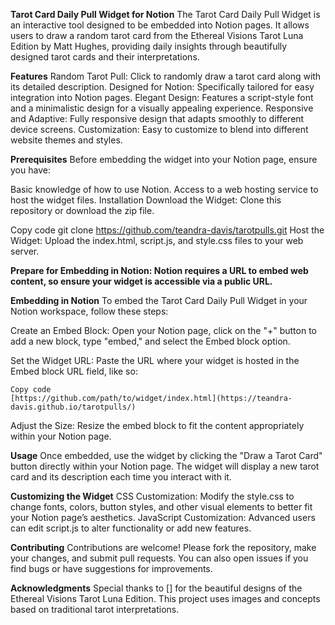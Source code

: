 **Tarot Card Daily Pull Widget for Notion**
The Tarot Card Daily Pull Widget is an interactive tool designed to be embedded into Notion pages. It allows users to draw a random tarot card from the Ethereal Visions Tarot Luna Edition by Matt Hughes, providing daily insights through beautifully designed tarot cards and their interpretations.

**Features**
  Random Tarot Pull: Click to randomly draw a tarot card along with its detailed description.
  Designed for Notion: Specifically tailored for easy integration into Notion pages.
  Elegant Design: Features a script-style font and a minimalistic design for a visually appealing experience.
  Responsive and Adaptive: Fully responsive design that adapts smoothly to different device screens.
  Customization: Easy to customize to blend into different website themes and styles.

**Prerequisites**
Before embedding the widget into your Notion page, ensure you have:

  Basic knowledge of how to use Notion.
  Access to a web hosting service to host the widget files.
  Installation
  Download the Widget: Clone this repository or download the zip file.

  Copy code
  git clone https://github.com/teandra-davis/tarotpulls.git
  Host the Widget: Upload the index.html, script.js, and style.css files to your web server.

**Prepare for Embedding in Notion: Notion requires a URL to embed web content, so ensure your widget is accessible via a public URL.**

**Embedding in Notion**
To embed the Tarot Card Daily Pull Widget in your Notion workspace, follow these steps:

  Create an Embed Block: Open your Notion page, click on the "+" button to add a new block, type "embed," and select the Embed block option.
  
  Set the Widget URL: Paste the URL where your widget is hosted in the Embed block URL field, like so:
  
    Copy code
    [https://github.com/path/to/widget/index.html](https://teandra-davis.github.io/tarotpulls/)

  Adjust the Size: Resize the embed block to fit the content appropriately within your Notion page.

**Usage**
Once embedded, use the widget by clicking the "Draw a Tarot Card" button directly within your Notion page. The widget will display a new tarot card and its description each time you interact with it.

**Customizing the Widget**
CSS Customization: Modify the style.css to change fonts, colors, button styles, and other visual elements to better fit your Notion page’s aesthetics.
JavaScript Customization: Advanced users can edit script.js to alter functionality or add new features.

**Contributing**
Contributions are welcome! Please fork the repository, make your changes, and submit pull requests. You can also open issues if you find bugs or have suggestions for improvements.


**Acknowledgments**
Special thanks to [] for the beautiful designs of the Ethereal Visions Tarot Luna Edition.
This project uses images and concepts based on traditional tarot interpretations.
